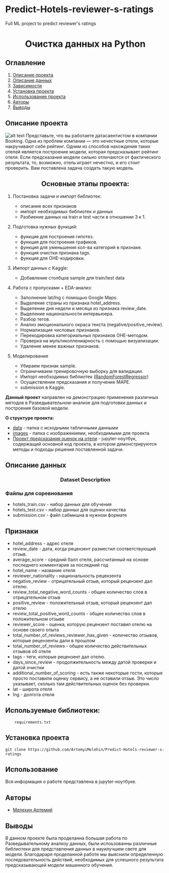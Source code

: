 # Predict-Hotels-reviewer-s-ratings
Full ML project to predict reviewer's ratings

# <center> Очистка данных на Python </center>
## Оглавление
1. [Описание проекта](#Описание-проекта)
2. [Описание данных](#Описание-данных)
3. [Зависимости](#Зависимости)
4. [Установка проекта](#Установка-проекта)
5. [Использование проекта](#Использование-проекта)
6. [Авторы](#Авторы)
7. [Выводы](Использование-проекта)

## Описание проекта
![alt text](https://elteha.ru/images/some_photo/hotel_book.jpg)
Представьте, что вы работаете датасаентистом в компании Booking. Одна из проблем компании — это нечестные отели, которые накручивают себе рейтинг. Одним из способов нахождения таких отелей является построение модели, которая предсказывает рейтинг отеля. Если предсказания модели сильно отличаются от фактического результата, то, возможно, отель играет нечестно, и его стоит проверить. Вам поставлена задача создать такую модель.

## <center> Основные этапы проекта:
1) Постановка задачи и импорт библиотек: 
    * описание всех признаков
    * импорт необходимых библиотек и данных
    * Разбиение данных на train и test части в отношении 3 к 1.

2) Подготовка нужных функций:
   * функция для построения гипотез.
   * функция для построения графиков.
   * функция для уменьшения кол-ва категорий в признаке.
   * функция очистки признака tags.
   * функция для OHE-кодировки.

3) Импорт данных с Kaggle: 
    * Добавление столбцов sample для train/test data

4) Работа с пропусками + EDA-анализ:
    * Заполнение lat/lng с помощью Google Maps.
    * Выделение страны из признака hotel_address.
    * Выделение дня недели и месяца из признака review_date.
    * Выделение национальности интервьюера.
    * Разбор тегов.
    * Анализ эмоционального окраса текста (negative/positive_review).
    * Нормализация числовых признаков.
    * Перекодировка категориальных признаков OHE-методом.
    * Проверка на мультиколлениарность с помощью визуализации.
    * Удаление менее важных признаков.

5) Моделирование
    * Убираем признак sample.
    * Ограничиваем тренировочную выборку для валидации.
    * Импорт необходимых библиотек ([RandomForestRegressor](https://scikit-learn.org/stable/modules/generated/sklearn.ensemble.RandomForestRegressor.html))
    * Осуществление предсказания и получение MAPE.
    * submission в Kaggle.
    
**Данный проект** направлен на демонстрацию применения различных методов в Разведывательном-анализе для подготовки данных и построения базовой модели.

**О структуре проекта:**
* [data](./data) - папка с исходными табличными данными
* [images](./images) - папка с изображениями, необходимыми для проекта
* [Проект предсказания оценок на отели](<Проект предсказания оценок на отели .ipynb>) - jupyter-ноутбук, содержащий основной код проекта, в котором демонстрируются методы и подходы решения поставленной задачи.


## Описание данных
### <center> Dataset Description
### Файлы для соревнования
* hotels_train.csv - набор данных для обучения
* hotels_test.csv - набор данных для оценки качества
* submission.csv - файл сабмишна в нужном формате

## Признаки
* hotel_address - адрес отеля
* review_date - дата, когда рецензент разместил соответствующий отзыв.
* average_score - средний балл отеля, рассчитанный на основе последнего комментария за последний год
* hotel_name - название отеля
* reviewer_nationality - национальность рецензента
* negative_review - отрицательный отзыв, который рецензент дал отелю.
* review_total_negative_word_counts - общее количество слов в отрицательном отзыв
* positive_review - положительный отзыв, который рецензент дал отелю
* review_total_positive_word_counts - общее количество слов в положительном отзыве
* reviewer_score - оценка, которую рецензент поставил отелю на основе своего опыта
* total_number_of_reviews_reviewer_has_given - количество отзывов, которые рецензенты дали в прошлом
* total_number_of_reviews - общее количество действительных отзывов об отеле
* tags - теги, которые рецензент дал отелю.
* days_since_review - продолжительность между датой проверки и датой очистки
* additional_number_of_scoring - есть также некоторые гости, которые просто поставили оценку сервису, а не оставили отзыв. Это число указывает, сколько там действительных оценок без проверки.
* lat - широта отеля
* lng - долгота отеля

## Используемые библиотеки: 
```    
    requirements.txt
```
## Установка проекта

```
git clone https://github.com/ArtemyiMelehin/Predict-Hotels-reviewer-s-ratings
```

## Использование
Вся информация о работе представлена в jupyter-ноутбуке.

## Авторы

* [Мелехин Артемий](https://vk.com/rationality1379)

## Выводы

В данном проекте была проделанна большая работа по Разведывательному анализу данных, были испоьзованны различные библиотеки для представления данных в науилучшем свете для модели. Благодараря проделанной работе мы выяснили определенную последовательность действий, необходимых для успешного результата предсказывающей модели машинного обучения.